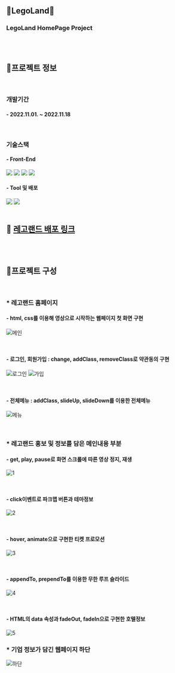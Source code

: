 <br/>

## 🏰LegoLand🏰
### LegoLand HomePage Project

<br/>
<br/>

## 🎫프로젝트 정보

<br/>

### 개발기간
#### - 2022.11.01. ~ 2022.11.18


<br/>

### 기술스택
#### - Front-End
<div>
    <sapn><img src="https://img.shields.io/badge/HTML5-E34F26?style=for-the-badge&logo=HTML5&logoColor=white"></sapn>
    <sapn><img src="https://img.shields.io/badge/CSS3-1572B6?style=for-the-badge&logo=CSS3&logoColor=white"></sapn>
    <sapn><img src="https://img.shields.io/badge/JavaScript-F7DF1E?style=for-the-badge&logo=JavaScript&logoColor=white"></sapn>
    <sapn><img src="https://img.shields.io/badge/jQuery-0769AD?style=for-the-badge&logo=jQuery&logoColor=white"></sapn>
</div>

#### - Tool 및 배포
<div>
    <sapn><img src="https://img.shields.io/badge/Visual Studio-5C2D91?style=for-the-badge&logo=Visual Studio&logoColor=white"></sapn>
    <sapn><img src="https://img.shields.io/badge/Vercel-00000?style=for-the-badge&logo=Vercel&logoColor=white"></sapn>
</div>

<br/>

## 📢 [레고랜드 배포 링크](https://lego-land-five.vercel.app/)

<br/>
<br/>

## 🎫프로젝트 구성

<br/>

### * 레고랜드 홈페이지
#### - html, css를 이용해 영상으로 시작하는 웹페이지 첫 화면 구현

![메인](https://user-images.githubusercontent.com/117965325/214740268-e83ecd36-e470-4739-882f-5d48834c3330.png)

<br/>

#### - 로그인, 회원가입 : change, addClass, removeClass로 약관동의 구현
![로그인](https://user-images.githubusercontent.com/117965325/214740274-b7bfce9f-4c88-45e8-9043-508368b94606.png)
![가입](https://user-images.githubusercontent.com/117965325/214740279-973cca16-aea7-4a13-a08c-aa8f0fd9d31d.png)

<br/>

#### - 전체메뉴 : addClass, slideUp, slideDown를 이용한 전체메뉴
![메뉴](https://user-images.githubusercontent.com/117965325/214767751-aa56ea55-6b1a-44b5-ae59-8e1e36ec8e2c.png)


<br/>

### * 레고랜드 홍보 및 정보를 담은 메인내용 부분
#### - get, play, pause로 화면 스크롤에 따른 영상 정지, 재생
![1](https://user-images.githubusercontent.com/117965325/214740293-14e204f0-025f-4b8a-b7f6-2a3af43e6115.png)

<br/>

#### - click이벤트로 파크맵 버튼과 테마정보
![2](https://user-images.githubusercontent.com/117965325/214740296-846d9dcb-6da3-42e3-ade1-bf605842ae3b.png)

<br/>

#### - hover, animate으로 구현한 티켓 프로모션
![3](https://user-images.githubusercontent.com/117965325/214740300-1df2fc38-2570-4c07-a417-7b899a740657.png)

<br/>

#### - appendTo, prependTo를 이용한 무한 루프 슬라이드 
![4](https://user-images.githubusercontent.com/117965325/214740306-8732d258-9017-4958-bdf3-e29882fa6d10.png)

<br/>

#### - HTML의 data 속성과 fadeOut, fadeIn으로 구현한 호텔정보
![5](https://user-images.githubusercontent.com/117965325/214740290-968b7c3b-a590-41a9-90e9-ad2e5c30134a.png)

### * 기업 정보가 담긴 웹페이지 하단
![하단](https://user-images.githubusercontent.com/117965325/214740310-f493abc1-0c75-472f-8759-90bd07c0ed88.png)

<br/>
<br/>
